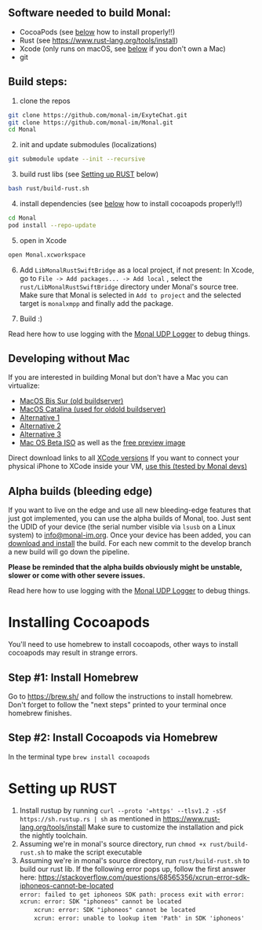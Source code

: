 ## Software needed to build Monal:
- CocoaPods (see [below](#installing-cocoapods) how to install properly!!)
- Rust (see https://www.rust-lang.org/tools/install)
- Xcode (only runs on macOS, see [below](#developing-without-mac) if you don't own a Mac)
- git 

## Build steps:
1. clone the repos
```bash
git clone https://github.com/monal-im/ExyteChat.git
git clone https://github.com/monal-im/Monal.git
cd Monal
```
2. init and update submodules (localizations)
```bash
git submodule update --init --recursive
``` 
3. build rust libs (see [Setting up RUST](#setting-up-rust) below)
```bash
bash rust/build-rust.sh
```
4. install dependencies (see [below](https://github.com/monal-im/Monal/wiki/Building-Monal#installing-cocoapods) how to install cocoapods properly!!)
```bash
cd Monal
pod install --repo-update
```
5. open in Xcode
```bash
open Monal.xcworkspace
```
6. Add `LibMonalRustSwiftBridge` as a local project, if not present: In Xcode, go to `File -> Add packages... -> Add local` , select the `rust/LibMonalRustSwiftBridge` directory under Monal's source tree. Make sure that Monal is selected in `Add to project` and the selected target is `monalxmpp` and finally add the package.

7. Build :)

Read here how to use logging with the [Monal UDP Logger](https://github.com/monal-im/Monal/wiki/Introduction-to-use-of-Monal-UDP-Logger) to debug things.

## Developing without Mac
If you are interested in building Monal but don't have a Mac you can virtualize:

- [MacOS Bis Sur (old buildserver)](https://github.com/kholia/OSX-KVM)
- [MacOS Catalina (used for oldold buildserver)](https://github.com/foxlet/macOS-Simple-KVM)
- [Alternative 1](https://github.com/myspaghetti/macos-guest-virtualbox)
- [Alternative 2](https://www.intoguide.com/install-macos-catalina-on-vmware/)
- [Alternative 3](https://techsviewer.com/how-to-install-macos-10-15-catalina-on-vmware-on-windows-pc/)
- [Mac OS Beta ISO](https://gist.github.com/steinybot/105e6631504f1026662035acb4d592b8) as well as the [free preview image](https://apps.apple.com/us/app/macos-catalina/id1466841314?mt=12)

Direct download links to all [XCode versions](https://stackoverflow.com/questions/10335747/how-to-download-xcode-dmg-or-xip-file)
If you want to connect your physical iPhone to XCode inside your VM, [use this (tested by Monal devs)](https://github.com/sickcodes/Docker-OSX#usbfluxd-iphone-usb---network-style-passthrough-osx-kvm-docker-osx)

## Alpha builds (bleeding edge)
If you want to live on the edge and use all new bleeding-edge features that just got implemented, you can use the alpha builds of Monal, too.
Just sent the UDID of your device (the serial number visible via `lsusb` on a Linux system) to [info@monal-im.org](mailto:info@monal-im.org). Once your device has been added, you can [download and install](https://www.eightysoft.de/monal) the build. For each new commit to the develop branch a new build will go down the pipeline.

**Please be reminded that the alpha builds obviously might be unstable, slower or come with other severe issues.**

Read here how to use logging with the [Monal UDP Logger](https://github.com/monal-im/Monal/wiki/Introduction-to-Monal-Logging) to debug things.

# Installing Cocoapods
You'll need to use homebrew to install cocoapods, other ways to install cocoapods may result in strange errors.

## Step #1: Install Homebrew
Go to https://brew.sh/ and follow the instructions to install homebrew.  
Don't forget to follow the "next steps" printed to your terminal once homebrew finishes.

## Step #2: Install Cocoapods via Homebrew
In the terminal type `brew install cocoapods`

# Setting up RUST
1. Install rustup by running `curl --proto '=https' --tlsv1.2 -sSf https://sh.rustup.rs | sh` as mentioned in https://www.rust-lang.org/tools/install
Make sure to customize the installation and pick the nightly toolchain.
2. Assuming we're in monal's source directory, run `chmod +x rust/build-rust.sh` to make the script executable
3. Assuming we're in monal's source directory, run `rust/build-rust.sh` to build our rust lib. If the following error pops up, follow the first answer here: https://stackoverflow.com/questions/68565356/xcrun-error-sdk-iphoneos-cannot-be-located  
    `error: failed to get iphoneos SDK path: process exit with error: xcrun: error: SDK "iphoneos" cannot be located`  
    `    xcrun: error: SDK "iphoneos" cannot be located`  
    `    xcrun: error: unable to lookup item 'Path' in SDK 'iphoneos'`  

